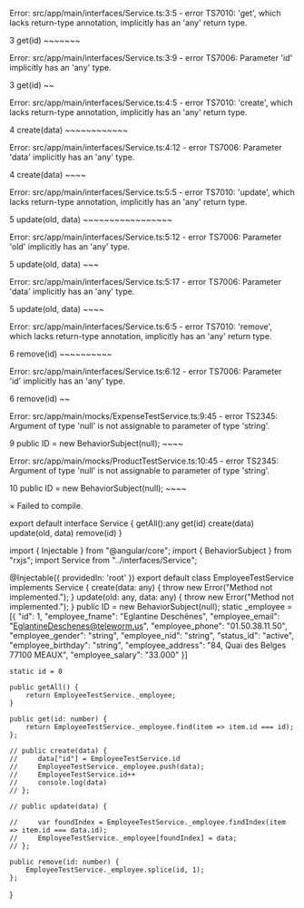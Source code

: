 Error: src/app/main/interfaces/Service.ts:3:5 - error TS7010: 'get', which lacks return-type annotation, implicitly has an 'any' return type.

3     get(id)
      ~~~~~~~


Error: src/app/main/interfaces/Service.ts:3:9 - error TS7006: Parameter 'id' implicitly has an 'any' type.        

3     get(id)
          ~~


Error: src/app/main/interfaces/Service.ts:4:5 - error TS7010: 'create', which lacks return-type annotation, implicitly has an 'any' return type.

4     create(data)
      ~~~~~~~~~~~~


Error: src/app/main/interfaces/Service.ts:4:12 - error TS7006: Parameter 'data' implicitly has an 'any' type.     

4     create(data)
             ~~~~


Error: src/app/main/interfaces/Service.ts:5:5 - error TS7010: 'update', which lacks return-type annotation, implicitly has an 'any' return type.

5     update(old, data)
      ~~~~~~~~~~~~~~~~~


Error: src/app/main/interfaces/Service.ts:5:12 - error TS7006: Parameter 'old' implicitly has an 'any' type.      

5     update(old, data)
             ~~~


Error: src/app/main/interfaces/Service.ts:5:17 - error TS7006: Parameter 'data' implicitly has an 'any' type.     

5     update(old, data)
                  ~~~~


Error: src/app/main/interfaces/Service.ts:6:5 - error TS7010: 'remove', which lacks return-type annotation, implicitly has an 'any' return type.

6     remove(id)
      ~~~~~~~~~~


Error: src/app/main/interfaces/Service.ts:6:12 - error TS7006: Parameter 'id' implicitly has an 'any' type.       

6     remove(id)
             ~~


Error: src/app/main/mocks/ExpenseTestService.ts:9:45 - error TS2345: Argument of type 'null' is not assignable to 
parameter of type 'string'.

9     public ID = new BehaviorSubject<string>(null);
                                              ~~~~


Error: src/app/main/mocks/ProductTestService.ts:10:45 - error TS2345: Argument of type 'null' is not assignable to parameter of type 'string'.

10     public ID = new BehaviorSubject<string>(null);
                                               ~~~~




× Failed to compile.


export default interface Service {
    getAll():any
    get(id)
    create(data)
    update(old, data)
    remove(id)
}

import { Injectable } from "@angular/core";
import { BehaviorSubject } from "rxjs";
import Service from "../interfaces/Service";


@Injectable({
    providedIn: 'root'
})
export default class EmployeeTestService implements Service {
    create(data: any) {
        throw new Error("Method not implemented.");
    }
    update(old: any, data: any) {
        throw new Error("Method not implemented.");
    }
    public ID = new BehaviorSubject<string>(null);
    static _employee = [{
        "id": 1,
        "employee_fname": "Eglantine Deschênes",
        "employee_email": "EglantineDeschenes@teleworm.us",
        "employee_phone": "01.50.38.11.50",
        "employee_gender": "string",
        "employee_nid": "string",
        "status_id": "active",
        "employee_birthday": "string",
        "employee_address": "84, Quai des Belges 77100 MEAUX",
        "employee_salary": "33.000"
    }]



    static id = 0

    public getAll() {
        return EmployeeTestService._employee;
    }

    public get(id: number) {
        return EmployeeTestService._employee.find(item => item.id === id);
    };

    // public create(data) {
    //     data["id"] = EmployeeTestService.id
    //     EmployeeTestService._employee.push(data);
    //     EmployeeTestService.id++
    //     console.log(data)
    // };

    // public update(data) {

    //     var foundIndex = EmployeeTestService._employee.findIndex(item => item.id === data.id);
    //     EmployeeTestService._employee[foundIndex] = data;
    // };

    public remove(id: number) {
        EmployeeTestService._employee.splice(id, 1);
    };


}
